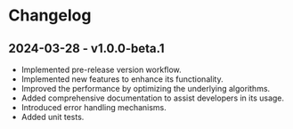 # Changelog

## 2024-03-28 - v1.0.0-beta.1
- Implemented pre-release version workflow.
- Implemented new features to enhance its functionality.
- Improved the performance by optimizing the underlying algorithms.
- Added comprehensive documentation to assist developers in its usage.
- Introduced error handling mechanisms.
- Added unit tests.
